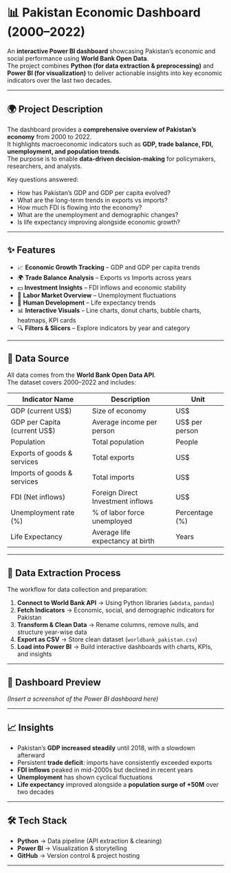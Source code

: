 # 📊 Pakistan Economic Dashboard (2000–2022)

An **interactive Power BI dashboard** showcasing Pakistan’s economic and social performance using **World Bank Open Data**.  
The project combines **Python (for data extraction & preprocessing)** and **Power BI (for visualization)** to deliver actionable insights into key economic indicators over the last two decades.

---

## 🌍 Project Description

The dashboard provides a **comprehensive overview of Pakistan’s economy** from 2000 to 2022.  
It highlights macroeconomic indicators such as **GDP, trade balance, FDI, unemployment, and population trends**.  
The purpose is to enable **data-driven decision-making** for policymakers, researchers, and analysts.

Key questions answered:
- How has Pakistan’s GDP and GDP per capita evolved?  
- What are the long-term trends in exports vs imports?  
- How much FDI is flowing into the economy?  
- What are the unemployment and demographic changes?  
- Is life expectancy improving alongside economic growth?  

---

## ✨ Features

- 📈 **Economic Growth Tracking** – GDP and GDP per capita trends  
- 🌍 **Trade Balance Analysis** – Exports vs Imports across years  
- 💵 **Investment Insights** – FDI inflows and economic stability  
- 👥 **Labor Market Overview** – Unemployment fluctuations  
- 🏥 **Human Development** – Life expectancy trends  
- 📊 **Interactive Visuals** – Line charts, donut charts, bubble charts, heatmaps, KPI cards  
- 🔍 **Filters & Slicers** – Explore indicators by year and category  

---

## 📂 Data Source

All data comes from the **World Bank Open Data API**.  
The dataset covers 2000–2022 and includes:  

| Indicator Name                  | Description                            | Unit            |
|---------------------------------|----------------------------------------|-----------------|
| GDP (current US$)               | Size of economy                        | US$             |
| GDP per Capita (current US$)    | Average income per person              | US$ per person  |
| Population                      | Total population                       | People          |
| Exports of goods & services     | Total exports                          | US$             |
| Imports of goods & services     | Total imports                          | US$             |
| FDI (Net inflows)               | Foreign Direct Investment inflows      | US$             |
| Unemployment rate (%)           | % of labor force unemployed            | Percentage (%)  |
| Life Expectancy                 | Average life expectancy at birth       | Years           |

---

## 🔎 Data Extraction Process

The workflow for data collection and preparation:  

1. **Connect to World Bank API** → Using Python libraries (`wbdata`, `pandas`)  
2. **Fetch Indicators** → Economic, social, and demographic indicators for Pakistan  
3. **Transform & Clean Data** → Rename columns, remove nulls, and structure year-wise data  
4. **Export as CSV** → Store clean dataset (`worldbank_pakistan.csv`)  
5. **Load into Power BI** → Build interactive dashboards with charts, KPIs, and insights  

---

## 📸 Dashboard Preview

*(Insert a screenshot of the Power BI dashboard here)*  

---

## 📈 Insights

- Pakistan’s **GDP increased steadily** until 2018, with a slowdown afterward  
- Persistent **trade deficit**: imports have consistently exceeded exports  
- **FDI inflows** peaked in mid-2000s but declined in recent years  
- **Unemployment** has shown cyclical fluctuations  
- **Life expectancy** improved alongside a **population surge of +50M** over two decades  

---

## 🛠️ Tech Stack

- **Python** → Data pipeline (API extraction & cleaning)  
- **Power BI** → Visualization & storytelling  
- **GitHub** → Version control & project hosting  


---
